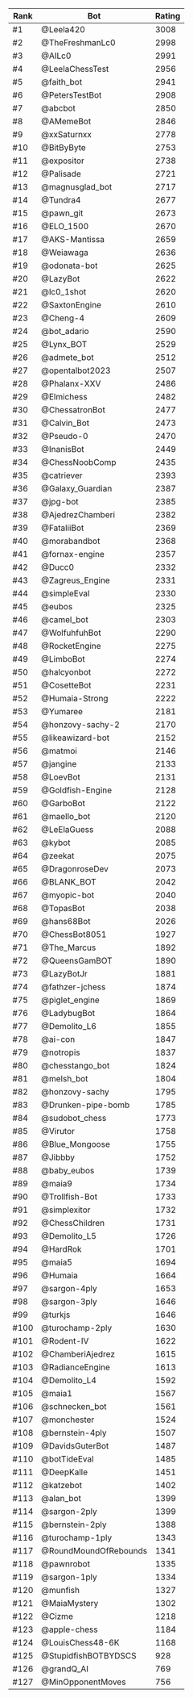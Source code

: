 Rank|Bot|Rating
---|---|---
#1|@Leela420|3008
#2|@TheFreshmanLc0|2998
#3|@AILc0|2991
#4|@LeelaChessTest|2956
#5|@faith_bot|2941
#6|@PetersTestBot|2908
#7|@abcbot|2850
#8|@AMemeBot|2846
#9|@xxSaturnxx|2778
#10|@BitByByte|2753
#11|@expositor|2738
#12|@Palisade|2721
#13|@magnusglad_bot|2717
#14|@Tundra4|2677
#15|@pawn_git|2673
#16|@ELO_1500|2670
#17|@AKS-Mantissa|2659
#18|@Weiawaga|2636
#19|@odonata-bot|2625
#20|@LazyBot|2622
#21|@lc0_1shot|2620
#22|@SaxtonEngine|2610
#23|@Cheng-4|2609
#24|@bot_adario|2590
#25|@Lynx_BOT|2529
#26|@admete_bot|2512
#27|@opentalbot2023|2507
#28|@Phalanx-XXV|2486
#29|@Elmichess|2482
#30|@ChessatronBot|2477
#31|@Calvin_Bot|2473
#32|@Pseudo-0|2470
#33|@InanisBot|2449
#34|@ChessNoobComp|2435
#35|@catriever|2393
#36|@Galaxy_Guardian|2387
#37|@jpg-bot|2385
#38|@AjedrezChamberi|2382
#39|@FataliiBot|2369
#40|@morabandbot|2368
#41|@fornax-engine|2357
#42|@Ducc0|2332
#43|@Zagreus_Engine|2331
#44|@simpleEval|2330
#45|@eubos|2325
#46|@camel_bot|2303
#47|@WolfuhfuhBot|2290
#48|@RocketEngine|2275
#49|@LimboBot|2274
#50|@halcyonbot|2272
#51|@CosetteBot|2231
#52|@Humaia-Strong|2222
#53|@Yumaree|2181
#54|@honzovy-sachy-2|2170
#55|@likeawizard-bot|2152
#56|@matmoi|2146
#57|@jangine|2133
#58|@LoevBot|2131
#59|@Goldfish-Engine|2128
#60|@GarboBot|2122
#61|@maello_bot|2120
#62|@LeElaGuess|2088
#63|@kybot|2085
#64|@zeekat|2075
#65|@DragonroseDev|2073
#66|@BLANK_BOT|2042
#67|@myopic-bot|2040
#68|@TopasBot|2038
#69|@hans68Bot|2026
#70|@ChessBot8051|1927
#71|@The_Marcus|1892
#72|@QueensGamBOT|1890
#73|@LazyBotJr|1881
#74|@fathzer-jchess|1874
#75|@piglet_engine|1869
#76|@LadybugBot|1864
#77|@Demolito_L6|1855
#78|@ai-con|1847
#79|@notropis|1837
#80|@chesstango_bot|1824
#81|@melsh_bot|1804
#82|@honzovy-sachy|1795
#83|@Drunken-pipe-bomb|1785
#84|@sudobot_chess|1773
#85|@Virutor|1758
#86|@Blue_Mongoose|1755
#87|@Jibbby|1752
#88|@baby_eubos|1739
#89|@maia9|1734
#90|@Trollfish-Bot|1733
#91|@simplexitor|1732
#92|@ChessChildren|1731
#93|@Demolito_L5|1726
#94|@HardRok|1701
#95|@maia5|1694
#96|@Humaia|1664
#97|@sargon-4ply|1653
#98|@sargon-3ply|1646
#99|@turkjs|1646
#100|@turochamp-2ply|1630
#101|@Rodent-IV|1622
#102|@ChamberiAjedrez|1615
#103|@RadianceEngine|1613
#104|@Demolito_L4|1592
#105|@maia1|1567
#106|@schnecken_bot|1561
#107|@monchester|1524
#108|@bernstein-4ply|1507
#109|@DavidsGuterBot|1487
#110|@botTideEval|1485
#111|@DeepKalle|1451
#112|@katzebot|1402
#113|@alan_bot|1399
#114|@sargon-2ply|1399
#115|@bernstein-2ply|1388
#116|@turochamp-1ply|1343
#117|@RoundMoundOfRebounds|1341
#118|@pawnrobot|1335
#119|@sargon-1ply|1334
#120|@munfish|1327
#121|@MaiaMystery|1302
#122|@Cizme|1218
#123|@apple-chess|1184
#124|@LouisChess48-6K|1168
#125|@StupidfishBOTBYDSCS|928
#126|@grandQ_AI|769
#127|@MinOpponentMoves|756
